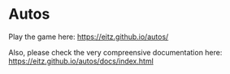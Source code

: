 # Autos

Play the game here: https://eitz.github.io/autos/

Also, please check the very compreensive documentation here: https://eitz.github.io/autos/docs/index.html
